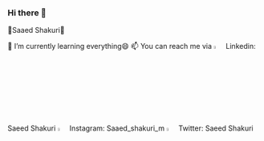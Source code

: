 ### Hi there 👋



🔵Saaed Shakuri🔴
                                                          
              
🌱 I’m currently learning everything😄
📫 You can reach me via
  <img src="https://user-images.githubusercontent.com/103886656/196713478-2f95c0a3-5259-4fc8-9a0a-318bc6b51657.png" width=4% height=4%>
  Linkedin: Saeed Shakuri
  <img src="https://user-images.githubusercontent.com/103886656/196713633-2a52825d-b50d-4fbf-a453-96024020be71.png" width=4% height=4%>
  Instagram: Saaed_shakuri_m
  <img src="https://user-images.githubusercontent.com/103886656/196714094-c15930f5-529e-4b87-bae9-799f79273625.png" width=4% height=4%>
  Twitter: Saeed Shakuri


